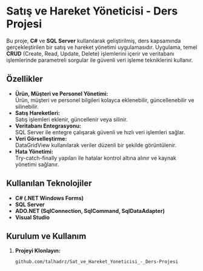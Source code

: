 # Satış ve Hareket Yöneticisi - Ders Projesi

Bu proje, **C#** ve **SQL Server** kullanılarak geliştirilmiş, ders kapsamında gerçekleştirilen bir satış ve hareket yönetimi uygulamasıdır. Uygulama, temel **CRUD** (Create, Read, Update, Delete) işlemlerini içerir ve veritabanı işlemlerinde parametreli sorgular ile güvenli veri işleme tekniklerini kullanır.

## Özellikler

- **Ürün, Müşteri ve Personel Yönetimi:**  
  Ürün, müşteri ve personel bilgileri kolayca eklenebilir, güncellenebilir ve silinebilir.
- **Satış Hareketleri:**  
  Satış işlemleri eklenir, güncellenir veya silinir.
- **Veritabanı Entegrasyonu:**  
  SQL Server ile entegre çalışarak güvenli ve hızlı veri işlemleri sağlar.
- **Veri Görselleştirme:**  
  DataGridView kullanılarak veriler düzenli bir şekilde görüntülenir.
- **Hata Yönetimi:**  
  Try-catch-finally yapıları ile hatalar kontrol altına alınır ve kaynak yönetimi sağlanır.

## Kullanılan Teknolojiler

- **C# (.NET Windows Forms)**
- **SQL Server**
- **ADO.NET (SqlConnection, SqlCommand, SqlDataAdapter)**
- **Visual Studio**

## Kurulum ve Kullanım

1. **Projeyi Klonlayın:**
   ```bash
   github.com/talhadrz/Sat_ve_Hareket_Yoneticisi_-_Ders-Projesi
